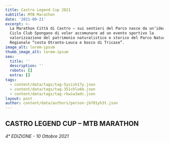 ```yaml
---
title: Castro Legend Cup 2021
subtitle: MTB Marathon
date: '2021-09-21'
excerpt: >-
  La Marathon Città di Castro – sui sentieri del Parco nasce da un’idea del
  Ciclo Club Spongano di voler accomunare ad un evento sportivo la
  valorizzazione del patrimonio naturalistico e storico del Parco Naturale
  Regionale “costa Otranto-Leuca e bosco di Tricase”.
image_alt: lorem-ipsum
thumb_image_alt: lorem-ipsum
seo:
  title: ''
  description: ''
  robots: []
  extra: []
tags:
  - content/data/tags/tag-5ysizk17y.json
  - content/data/tags/tag-351chlo6b.json
  - content/data/tags/tag-rkwiw3adc.json
layout: post
author: content/data/authors/person-jb701yh3t.json
---
```

## CASTRO LEGEND CUP – MTB MARATHON

###### 4° EDIZIONE - 10 Ottobre 2021


